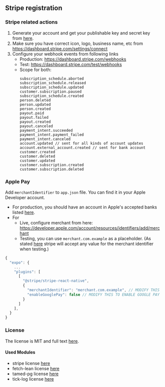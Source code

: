 ## Stripe registration

### Stripe related actions

1. Generate your account and get your publishable key and secret key from [here](https://dashboard.stripe.com/register).
2. Make sure you have correct icon, logo, business name, etc from https://dashboard.stripe.com/settings/connect
3. Configure your webhook events from following links
	- Production: https://dashboard.stripe.com/webhooks
	- Test: https://dashboard.stripe.com/test/webhooks
	- Scope for both:
		```
		subscription_schedule.aborted
		subscription_schedule.released
		subscription_schedule.updated
		customer.subscription.paused
		subscription_schedule.created
		person.deleted
		person.updated
		person.created
		payout.paid
		payout.failed
		payout.created
		payout.canceled
		payment_intent.succeeded
		payment_intent.payment_failed
		payment_intent.canceled
		account.updated // sent for all kinds of account updates
		account.external_account.created // sent for bank account
		customer.created
		customer.deleted
		customer.updated
		customer.subscription.created
		customer.subscription.deleted
		```
### Apple Pay

Add `merchantIdentifier` to `app.json` file. You can find it in your Apple Developer account. 

- For production, you should have an account in Apple's accepted banks listed [here](https://support.apple.com/en-us/HT204916).
- For 
  - Live, configure merchant from here: https://developer.apple.com/account/resources/identifiers/add/merchant 
  - Testing, you can use `merchant.com.example` as a placeholder. (As stated [here](https://stripe.com/docs/apple-pay?platform=react-native#testing-apple-pay) stripe will accept any value for the merchant identifier when testing.)

```javascript
{
  "expo": {
    ...
    "plugins": [
      [
        "@stripe/stripe-react-native",
        {
          "merchantIdentifier": "merchant.com.example", // MODIFY THIS FOR PRODUCTION
          "enableGooglePay": false // MODIFY THIS TO ENABLE GOOGLE PAY
        }
      ]
    ],
  }
}
```

### License

The license is MIT and full text [here](https://github.com/MehmetKaplan/tamed-stripe/blob/master/LICENSE).

#### Used Modules

* stripe license [here](./OtherLicenses/stripe.txt)
* fetch-lean license [here](./OtherLicenses/fetch-lean.txt)
* tamed-pg license [here](./OtherLicenses/tamed-pg.txt)
* tick-log license [here](./OtherLicenses/tick-log.txt)